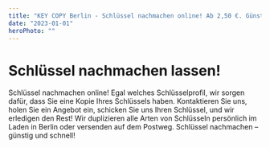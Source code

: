 ```yaml
---
title: "KEY COPY Berlin - Schlüssel nachmachen online! Ab 2,50 €. Günstig und schnell!"
date: "2023-01-01"
heroPhoto: ""
---
```


# Schlüssel nachmachen lassen!

Schlüssel nachmachen online! Egal welches Schlüsselprofil, wir sorgen dafür, dass Sie eine Kopie Ihres Schlüssels haben. Kontaktieren Sie uns, holen Sie ein Angebot ein, schicken Sie uns Ihren Schlüssel, und wir erledigen den Rest! Wir duplizieren alle Arten von Schlüsseln persönlich im Laden in Berlin oder versenden auf dem Postweg. Schlüssel nachmachen – günstig und schnell!
